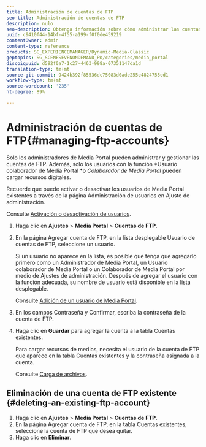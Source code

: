 ```yaml
---
title: Administración de cuentas de FTP
seo-title: Administración de cuentas de FTP
description: nulo
seo-description: Obtenga información sobre cómo administrar las cuentas de FTP.
uuid: c9410f44-14bf-4f55-a199-f0f0de459219
contentOwner: admin
content-type: reference
products: SG_EXPERIENCEMANAGER/Dynamic-Media-Classic
geptopics: SG_SCENESEVENONDEMAND_PK/categories/media_portal
discoiquuid: d592f0a7-1c27-4463-998a-07351147da1d
translation-type: tm+mt
source-git-commit: 9424b392f85536dc75083d0ade255e4824755ed1
workflow-type: tm+mt
source-wordcount: '235'
ht-degree: 89%

---
```



# Administración de cuentas de FTP{#managing-ftp-accounts}

Solo los administradores de Media Portal pueden administrar y gestionar las cuentas de FTP. Además, solo los usuarios con la función *Usuario colaborador de Media Portal *o *Colaborador de Media Portal* pueden cargar recursos digitales.

Recuerde que puede activar o desactivar los usuarios de Media Portal existentes a través de la página Administración de usuarios en Ajuste de administración.

Consulte [Activación o desactivación de usuarios](administration-setup.md#activating_or_deactivating_users).

1. Haga clic en **Ajustes** > **Media Portal** > **Cuentas de FTP**.
1. En la página Agregar cuenta de FTP, en la lista desplegable Usuario de cuentas de FTP, seleccione un usuario.

   Si un usuario no aparece en la lista, es posible que tenga que agregarlo primero como un Administrador de Media Portal, un Usuario colaborador de Media Portal o un Colaborador de Media Portal por medio de Ajustes de administración. Después de agregar el usuario con la función adecuada, su nombre de usuario está disponible en la lista desplegable.

   Consulte [Adición de un usuario de Media Portal](adding-media-portal-users.md#adding_a_media_portal_user).

1. En los campos Contraseña y Confirmar, escriba la contraseña de la cuenta de FTP.
1. Haga clic en **Guardar** para agregar la cuenta a la tabla Cuentas existentes.

   Para cargar recursos de medios, necesita el usuario de la cuenta de FTP que aparece en la tabla Cuentas existentes y la contraseña asignada a la cuenta.

   Consulte [Carga de archivos](uploading-files.md#uploading_files).

## Eliminación de una cuenta de FTP existente  {#deleting-an-existing-ftp-account}

1. Haga clic en **Ajustes** > **Media Portal** > **Cuentas de FTP**.
1. En la página Agregar cuenta de FTP, en la tabla Cuentas existentes, seleccione la cuenta de FTP que desea quitar.
1. Haga clic en **Eliminar**.

